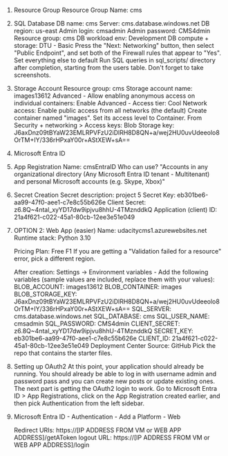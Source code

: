 1. Resource Group
	Resource Group Name: cms

2. SQL Database
	DB name: cms
	Server: cms.database.windows.net
	DB region: us-east
	Admin login: cmsadmin
	Admin password: CMS4dmin
	Resource group: cms
	DB workload env: Development
	DB compute + storage: DTU - Basic
	Press the "Next: Networking" button, then select "Public Endpoint", and set both of the Firewall rules that appear to "Yes".
	Set everything else to default
	Run SQL queries in sql_scripts/ directory after completion, starting from the users table. Don't forget to take screenshots.


3. Storage Account
	Resource group: cms
	Storage account name: images13612
	Advanced - Allow enabling anonymous access on individual containers: Enable
	Advanced - Access tier: Cool
	Network access: Enable public access from all networks (the default)
	Create container named "images". Set its access level to Container.
	From Security + networking > Access keys:
	Blob Storage key: J6axDnz09tBYaW23EMLRPVFzU2iDlRH8D8QN+a/wej2HU0uvUdeeolo8OrTM+IY/336rHPxaY00r+AStXEW+sA==

4. Microsoft Entra ID
5. App Registration
	Name: cmsEntraID
	Who can use? "Accounts in any organizational directory (Any Microsoft Entra ID tenant - Multitenant) and personal Microsoft accounts (e.g. Skype, Xbox)"
6. Secret Creation
	Secret description: project 5
	Secret Key: eb301be6-aa99-47f0-aee1-c7e8c55b626e
	Client Secret: z6.8Q~4ntal_xyYD17dw9ipjvu8hhU-4TMznddkQ
	Application (client) ID: 21a4f621-c022-45a1-80cb-12ee3e51e049
7. OPTION 2: Web App (easier)
	Name: udacitycms1.azurewebsites.net
	Runtime stack: Python 3.10
	
	Pricing Plan: Free F1
	If you are getting a "Validation failed for a resource" error, pick a different region.
	
	After creation:
	Settings -> Environment variables - Add the following variables (sample values are included, replace them with your values):
	BLOB_ACCOUNT: images13612
	BLOB_CONTAINER: images
	BLOB_STORAGE_KEY: J6axDnz09tBYaW23EMLRPVFzU2iDlRH8D8QN+a/wej2HU0uvUdeeolo8OrTM+IY/336rHPxaY00r+AStXEW+sA==
	SQL_SERVER: cms.database.windows.net
	SQL_DATABASE: cms
	SQL_USER_NAME: cmsadmin
	SQL_PASSWORD: CMS4dmin
	CLIENT_SECRET: z6.8Q~4ntal_xyYD17dw9ipjvu8hhU-4TMznddkQ
	SECRET_KEY: eb301be6-aa99-47f0-aee1-c7e8c55b626e
	CLIENT_ID: 21a4f621-c022-45a1-80cb-12ee3e51e049
	Deployment Center
	Source: GitHub
	Pick the repo that contains the starter files.
8. Setting up OAuth2
	At this point, your application should already be running. You should already be able to log in with username admin and password pass and you can create new posts or update existing ones.
	The next part is getting the OAuth2 login to work.
	Go to Microsoft Entra ID > App Registrations, click on the App Registration created earlier, and then pick Authentication from the left sidebar.
9. Microsoft Entra ID - Authentication - Add a Platform - Web
	
	Redirect URIs: https://[IP ADDRESS FROM VM or WEB APP ADDRESS]/getAToken
	logout URL: https://[IP ADDRESS FROM VM or WEB APP ADDRESS]/login